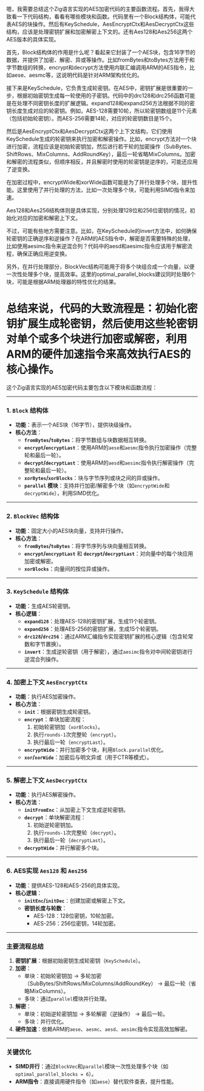 嗯，我需要总结这个Zig语言实现的AES加密代码的主要函数流程。首先，我得大致看一下代码结构，看看有哪些模块和函数。代码里有一个Block结构体，可能代表AES的块操作。然后有KeySchedule，AesEncryptCtx和AesDecryptCtx这些结构，应该是处理密钥扩展和加密解密上下文的。还有Aes128和Aes256这两个AES版本的具体实现。

首先，Block结构体的作用是什么呢？看起来它封装了一个AES块，包含16字节的数据，并提供了加密、解密、异或等操作。比如fromBytes和toBytes方法用于和字节数组的转换，encrypt和decrypt方法使用内联汇编调用ARM的AES指令，比如aese、aesmc等，这说明代码是针对ARM架构优化的。

接下来是KeySchedule，它负责生成轮密钥。在AES中，密钥扩展是很重要的一步，根据初始密钥生成每一轮使用的子密钥。代码中的drc128和drc256函数可能是在处理不同密钥长度的扩展逻辑。expand128和expand256方法根据不同的密钥长度生成对应的轮密钥。例如，AES-128需要10轮，所以轮密钥数组是11个元素（包括初始轮密钥）。而AES-256需要14轮，对应的轮密钥数目是15个。

然后是AesEncryptCtx和AesDecryptCtx这两个上下文结构，它们使用KeySchedule生成的轮密钥来执行加密和解密操作。比如，encrypt方法对一个块进行加密，流程应该是初始轮密钥加，然后进行若干轮的加密操作（SubBytes、ShiftRows、MixColumns、AddRoundKey），最后一轮省略MixColumns。加密和解密的流程类似，但顺序相反，并且解密时使用的轮密钥是逆序的，可能还应用了逆变换。

在加密过程中，encryptWide和xorWide函数可能是为了并行处理多个块，提升性能。这里使用了并行处理的方法，比如一次处理多个块，可能利用SIMD指令来加速。

Aes128和Aes256结构体则是具体实现，分别处理128位和256位密钥的情况，初始化对应的加密和解密上下文。

不过，可能有些地方需要注意。比如，在KeySchedule的invert方法中，如何确保轮密钥的正确逆序和逆操作？在ARM的AES指令中，解密是否需要特殊的处理，比如使用aesimc指令来逆混合列？代码中的aesd和aesimc指令应该用于解密流程，确保正确应用逆变换。

另外，在并行处理部分，BlockVec结构可能用于将多个块组合成一个向量，以便一次性处理多个块，提高效率。这里的optimal_parallel_blocks建议同时处理6个块，可能是根据ARM处理器的特性优化的结果。

总结来说，代码的大致流程是：初始化密钥扩展生成轮密钥，然后使用这些轮密钥对单个或多个块进行加密或解密，利用ARM的硬件加速指令来高效执行AES的核心操作。
================================================
这个Zig语言实现的AES加密代码主要包含以下模块和函数流程：

---

### **1. `Block` 结构体**
- **功能**：表示一个AES块（16字节），提供块级操作。
- **核心方法**：
  - **`fromBytes`/`toBytes`**：将字节数组与块数据相互转换。
  - **`encrypt`/`encryptLast`**：使用ARM的`aese`和`aesmc`指令执行加密操作（完整轮和最后一轮）。
  - **`decrypt`/`decryptLast`**：使用ARM的`aesd`和`aesimc`指令执行解密操作（完整轮和最后一轮）。
  - **`xorBytes`/`xorBlocks`**：块与字节序列或块之间的异或操作。
  - **`parallel` 模块**：支持并行加密/解密多个块（如`encryptWide`和`decryptWide`），利用SIMD优化。

---

### **2. `BlockVec` 结构体**
- **功能**：固定大小的AES块向量，支持并行操作。
- **核心方法**：
  - **`fromBytes`/`toBytes`**：将字节序列与块向量相互转换。
  - **`encrypt`/`encryptLast`** 和 **`decrypt`/`decryptLast`**：对向量中的每个块应用加密或解密。
  - **`xorBlocks`**：向量间的按位异或操作。

---

### **3. `KeySchedule` 结构体**
- **功能**：生成AES轮密钥。
- **核心逻辑**：
  - **`expand128`**：处理AES-128的密钥扩展，生成11个轮密钥。
  - **`expand256`**：处理AES-256的密钥扩展，生成15个轮密钥。
  - **`drc128`/`drc256`**：通过ARM汇编指令实现密钥扩展的核心逻辑（包含轮常数和字节置换）。
  - **`invert`**：生成逆轮密钥（用于解密），通过`aesimc`指令对中间轮密钥进行逆混合列操作。

---

### **4. 加密上下文 `AesEncryptCtx`**
- **功能**：执行AES加密操作。
- **核心方法**：
  - **`init`**：根据密钥生成轮密钥。
  - **`encrypt`**：单块加密流程：
    1. 初始轮密钥加（`xorBlocks`）。
    2. 执行`rounds-1`次完整轮（`encrypt`）。
    3. 执行最后一轮（`encryptLast`）。
  - **`encryptWide`**：并行加密多个块，利用`Block.parallel`优化。
  - **`xor`/`xorWide`**：加密后与明文异或（用于CTR等模式）。

---

### **5. 解密上下文 `AesDecryptCtx`**
- **功能**：执行AES解密操作。
- **核心方法**：
  - **`initFromEnc`**：从加密上下文生成逆轮密钥。
  - **`decrypt`**：单块解密流程：
    1. 初始逆轮密钥加。
    2. 执行`rounds-1`次完整轮（`decrypt`）。
    3. 执行最后一轮（`decryptLast`）。
  - **`decryptWide`**：并行解密多个块。

---

### **6. AES实现 `Aes128` 和 `Aes256`**
- **功能**：提供AES-128和AES-256的具体实现。
- **核心逻辑**：
  - **`initEnc`/`initDec`**：创建加密或解密上下文。
  - **密钥长度与轮数**：
    - AES-128：128位密钥，10轮加密。
    - AES-256：256位密钥，14轮加密。

---

### **主要流程总结**
1. **密钥扩展**：根据初始密钥生成轮密钥（`KeySchedule`）。
2. **加密**：
   - 单块：初始轮密钥加 → 多轮加密（SubBytes/ShiftRows/MixColumns/AddRoundKey） → 最后一轮（省略MixColumns）。
   - 多块：通过`parallel`模块并行处理。
3. **解密**：
   - 单块：初始逆轮密钥加 → 多轮解密（逆操作） → 最后一轮。
   - 多块：并行优化。
4. **硬件加速**：依赖ARM的`aese`、`aesmc`、`aesd`、`aesimc`指令实现高效加解密。

---

### **关键优化**
- **SIMD并行**：通过`BlockVec`和`parallel`模块一次性处理多个块（如`optimal_parallel_blocks = 6`）。
- **ARM指令**：直接调用硬件指令（如`aese`）替代软件查表，提升性能。